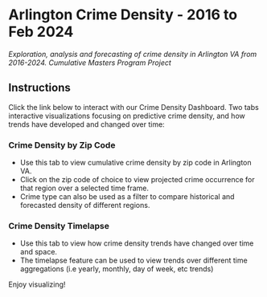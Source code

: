 # Arlington Crime Density - 2016 to Feb 2024
*Exploration, analysis and forecasting of crime density in Arlington VA from 2016-2024. Cumulative Masters Program Project*

## Instructions 
Click the link below to interact with our Crime Density Dashboard. Two tabs interactive visualizations focusing on predictive crime density, and how trends have developed and changed over time:

### Crime Density by Zip Code 
- Use this tab to view cumulative crime density by zip code in Arlington VA. 
- Click on the zip code of choice to view projected crime occurrence for that region over a selected time frame. 
- Crime type can also be used as a filter to compare historical and forecasted density of different regions.

### Crime Density Timelapse 
- Use this tab to view how crime density trends have changed over time and space. 
- The timelapse feature can be used to view trends over different time aggregations (i.e yearly, monthly, day of week, etc trends)

Enjoy visualizing!
